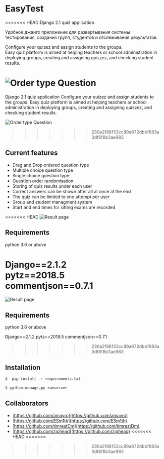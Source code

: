 EasyTest
===============


<<<<<<< HEAD
Django 2.1 quiz application. 

Удобное джанго приложение для развертывания системы тестирования, создания групп, студентов и отслеживания результатов.  

Configure your quizez and assign students to the groups.  
Easy quiz platform is aimed at helping teachers or school administration in deploying groups, creating and assigning quizzez, and checking student results.


![Order type Question](https://imgur.com/fWxWuAA "Question picture hosted by Imgur")
=======
Django 2.1 quiz application
Configure your quizez and assign students to the groups.
Easy quiz platform is aimed at helping teachers or school administration in deploying groups, creating and assigning quizzez, and checking student results.


![Order type Question](https://i.imgur.com/2r1CsfZ.jpg "Question picture hosted by Imgur")
>>>>>>> 230a2f88153cc89a672dbbf683a3df6f8b3ae983


Current features
----------------

* Drag and Drop ordered question type
* Multiple choice question type
* Single choice question type
* Question order randomisation
* Storing of quiz results under each user
* Correct answers can be shown after all at once at the end
* The quiz can be limited to one attempt per user
* Group and student managment system
* Start and end times for sitting exams are recorded



<<<<<<< HEAD
![Result page](https://imgur.com/9PZ0nSY "Result picture hosted by Imgur")

Requirements
------------
python 3.6 or above  

Django==2.1.2  
pytz==2018.5  
commentjson==0.7.1  
=======
![Result page](https://i.imgur.com/9PZ0nSY.jpg "Result picture hosted by Imgur")

Requirements
------------
python 3.6 or above

Django==2.1.2
pytz==2018.5
commentjson==0.7.1
>>>>>>> 230a2f88153cc89a672dbbf683a3df6f8b3ae983

Installation
------------

```sh
$  pip install -r requirements.txt
```

```sh
$ python manage.py runserver

```


Collaborators
------------

* [https://github.com/amayro](https://github.com/amayro)
* [https://github.com/ESm1th](https://github.com/ESm1th)
* [https://github.com/timrestDm](https://github.com/timrestDm)
* [https://github.com/ziphead](https://github.com/ziphead)
<<<<<<< HEAD
=======




>>>>>>> 230a2f88153cc89a672dbbf683a3df6f8b3ae983
